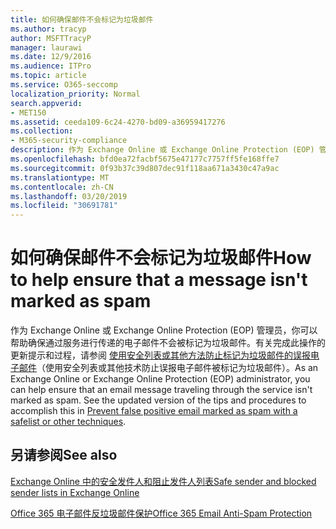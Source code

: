 ```yaml
---
title: 如何确保邮件不会标记为垃圾邮件
ms.author: tracyp
author: MSFTTracyP
manager: laurawi
ms.date: 12/9/2016
ms.audience: ITPro
ms.topic: article
ms.service: O365-seccomp
localization_priority: Normal
search.appverid:
- MET150
ms.assetid: ceeda109-6c24-4270-bd09-a36959417276
ms.collection:
- M365-security-compliance
description: 作为 Exchange Online 或 Exchange Online Protection (EOP) 管理员，你可以帮助确保通过服务传递的电子邮件不会被标记为垃圾邮件。 有关完成此操作的更新提示和过程，请参阅 使用安全列表或其他方法防止标记为垃圾邮件的误报电子邮件（使用安全列表或其他技术防止误报电子邮件被标记为垃圾邮件）。
ms.openlocfilehash: bfd0ea72facbf5675e47177c7757ff5fe168ffe7
ms.sourcegitcommit: 0f93b37c39d807dec91f118aa671a3430c47a9ac
ms.translationtype: MT
ms.contentlocale: zh-CN
ms.lasthandoff: 03/20/2019
ms.locfileid: "30691781"
---
```

# <a name="how-to-help-ensure-that-a-message-isnt-marked-as-spam"></a><span data-ttu-id="f8e38-104">如何确保邮件不会标记为垃圾邮件</span><span class="sxs-lookup"><span data-stu-id="f8e38-104">How to help ensure that a message isn't marked as spam</span></span>

<span data-ttu-id="f8e38-p102">作为 Exchange Online 或 Exchange Online Protection (EOP) 管理员，你可以帮助确保通过服务进行传递的电子邮件不会被标记为垃圾邮件。有关完成此操作的更新提示和过程，请参阅 [使用安全列表或其他方法防止标记为垃圾邮件的误报电子邮件](https://go.microsoft.com/fwlink/p/?LinkID=534224)（使用安全列表或其他技术防止误报电子邮件被标记为垃圾邮件）。</span><span class="sxs-lookup"><span data-stu-id="f8e38-p102">As an Exchange Online or Exchange Online Protection (EOP) administrator, you can help ensure that an email message traveling through the service isn't marked as spam. See the updated version of the tips and procedures to accomplish this in [Prevent false positive email marked as spam with a safelist or other techniques](https://go.microsoft.com/fwlink/p/?LinkID=534224).</span></span> 
  
## <a name="see-also"></a><span data-ttu-id="f8e38-107">另请参阅</span><span class="sxs-lookup"><span data-stu-id="f8e38-107">See also</span></span>

[<span data-ttu-id="f8e38-108">Exchange Online 中的安全发件人和阻止发件人列表</span><span class="sxs-lookup"><span data-stu-id="f8e38-108">Safe sender and blocked sender lists in Exchange Online</span></span>](safe-sender-and-blocked-sender-lists-faq.md)

[<span data-ttu-id="f8e38-109">Office 365 电子邮件反垃圾邮件保护</span><span class="sxs-lookup"><span data-stu-id="f8e38-109">Office 365 Email Anti-Spam Protection</span></span>](https://support.office.com/article/Office-365-Email-Anti-Spam-Protection-6a601501-a6a8-4559-b2e7-56b59c96a586)

